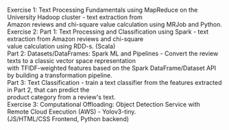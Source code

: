 Exercise 1: Text Processing Fundamentals using MapReduce on the University Hadoop cluster - text extraction from  
            Amazon reviews and chi-square value calculation using MRJob and Python.  
Exercise 2: Part 1: Text Processing and Classification using Spark - text extraction from Amazon reviews and chi-square  
                    value calculation using RDD-s. (Scala)  
            Part 2: Datasets/DataFrames: Spark ML and Pipelines - Convert the review texts to a classic vector space representation  
                    with TFIDF-weighted features based on the Spark DataFrame/Dataset API by building a transformation pipeline.  
            Part 3: Text Classification -  train a text classifier from the features extracted in Part 2, that can predict the  
                    product category from a review's text.  
Exercise 3: Computational Offloading: Object Detection Service with Remote Cloud Execution (AWS) - Yolov3-tiny.  
            (JS/HTML/CSS Frontend, Python backend)
